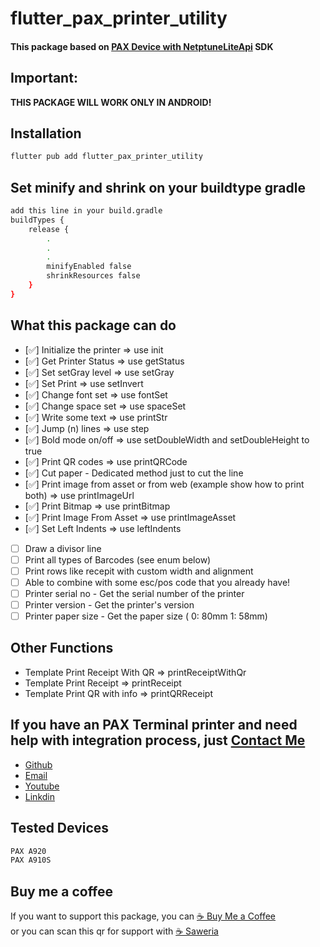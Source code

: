 # flutter_pax_printer_utility

#### This package based on [PAX Device with NetptuneLiteApi](https://docs.hips.com/docs/pax-a920 "PAX Device") SDK

## Important: 
  **THIS PACKAGE WILL WORK ONLY IN ANDROID!**

## Installation  

```bash
flutter pub add flutter_pax_printer_utility
```


## Set minify and shrink on your buildtype gradle

```bash
add this line in your build.gradle
buildTypes {
    release {
        .
        .
        .
        minifyEnabled false
        shrinkResources false
    }
}
```

## What this package can do
- [✅] Initialize the printer => use init
- [✅] Get Printer Status => use getStatus
- [✅] Set setGray level => use setGray
- [✅] Set Print => use setInvert
- [✅] Change font set => use fontSet
- [✅] Change space set => use spaceSet
- [✅] Write some text => use printStr
- [✅] Jump (n) lines => use step
- [✅] Bold mode on/off => use setDoubleWidth and setDoubleHeight to true
- [✅] Print QR codes => use printQRCode
- [✅] Cut paper - Dedicated method just to cut the line
- [✅] Print image from asset or from web (example show how to print both) => use printImageUrl
- [✅] Print Bitmap => use printBitmap
- [✅] Print Image From Asset => use printImageAsset
- [✅] Set Left Indents => use leftIndents
- [ ] Draw a divisor line
- [ ] Print all types of Barcodes (see enum below)
- [ ] Print rows like recepit with custom width and alignment
- [ ] Able to combine with some esc/pos code that you already have!
- [ ] Printer serial no - Get the serial number of the printer
- [ ] Printer version - Get the printer's version
- [ ] Printer paper size - Get the paper size ( 0: 80mm 1: 58mm)

## Other Functions
- Template Print Receipt With QR => printReceiptWithQr
- Template Print Receipt => printReceipt
- Template Print QR with info => printQRReceipt

## If you have an PAX Terminal printer and need help with integration process, just [Contact Me](https://saweria.co/overlays/qr?streamKey=54dc04b8045bb0355cde915ab1bb85b5&topLabel=MAHA&bottomLabel=Buy+Me+A+Coffe&backgroundColor=%232b9dfaFF&barcodeColor=%23000&username=maha)

 - [Github](https://github.com/AuliaVailo)
 - [Email](mailto:abdul.haq.aulia@gmail.com)
 - [Youtube](https://www.youtube.com/channel/UC02Kasrd4--IzX2mNcI2tWg)
 - [Linkdin](https://www.linkedin.com/in/moh-abdul-haq-aulia-29a925169/)

## Tested Devices

```bash
PAX A920 
PAX A910S
```

## Buy me a coffee
If you want to support this package, you can [☕️ Buy Me a Coffee](https://www.buymeacoffee.com/abdulhaqaulia) <br>or you can scan this qr for support with [☕️ Saweria](https://saweria.co/overlays/qr?streamKey=54dc04b8045bb0355cde915ab1bb85b5&topLabel=MAHA&bottomLabel=Buy+Me+A+Coffe&backgroundColor=%232b9dfaFF&barcodeColor=%23000&username=maha)
